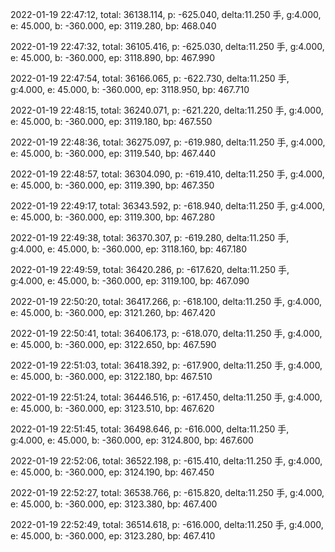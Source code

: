 2022-01-19 22:47:12, total: 36138.114, p: -625.040, delta:11.250 手, g:4.000, e: 45.000, b: -360.000, ep: 3119.280, bp: 468.040

2022-01-19 22:47:32, total: 36105.416, p: -625.030, delta:11.250 手, g:4.000, e: 45.000, b: -360.000, ep: 3118.890, bp: 467.990

2022-01-19 22:47:54, total: 36166.065, p: -622.730, delta:11.250 手, g:4.000, e: 45.000, b: -360.000, ep: 3118.950, bp: 467.710

2022-01-19 22:48:15, total: 36240.071, p: -621.220, delta:11.250 手, g:4.000, e: 45.000, b: -360.000, ep: 3119.180, bp: 467.550

2022-01-19 22:48:36, total: 36275.097, p: -619.980, delta:11.250 手, g:4.000, e: 45.000, b: -360.000, ep: 3119.540, bp: 467.440

2022-01-19 22:48:57, total: 36304.090, p: -619.410, delta:11.250 手, g:4.000, e: 45.000, b: -360.000, ep: 3119.390, bp: 467.350

2022-01-19 22:49:17, total: 36343.592, p: -618.940, delta:11.250 手, g:4.000, e: 45.000, b: -360.000, ep: 3119.300, bp: 467.280

2022-01-19 22:49:38, total: 36370.307, p: -619.280, delta:11.250 手, g:4.000, e: 45.000, b: -360.000, ep: 3118.160, bp: 467.180

2022-01-19 22:49:59, total: 36420.286, p: -617.620, delta:11.250 手, g:4.000, e: 45.000, b: -360.000, ep: 3119.100, bp: 467.090

2022-01-19 22:50:20, total: 36417.266, p: -618.100, delta:11.250 手, g:4.000, e: 45.000, b: -360.000, ep: 3121.260, bp: 467.420

2022-01-19 22:50:41, total: 36406.173, p: -618.070, delta:11.250 手, g:4.000, e: 45.000, b: -360.000, ep: 3122.650, bp: 467.590

2022-01-19 22:51:03, total: 36418.392, p: -617.900, delta:11.250 手, g:4.000, e: 45.000, b: -360.000, ep: 3122.180, bp: 467.510

2022-01-19 22:51:24, total: 36446.516, p: -617.450, delta:11.250 手, g:4.000, e: 45.000, b: -360.000, ep: 3123.510, bp: 467.620

2022-01-19 22:51:45, total: 36498.646, p: -616.000, delta:11.250 手, g:4.000, e: 45.000, b: -360.000, ep: 3124.800, bp: 467.600

2022-01-19 22:52:06, total: 36522.198, p: -615.410, delta:11.250 手, g:4.000, e: 45.000, b: -360.000, ep: 3124.190, bp: 467.450

2022-01-19 22:52:27, total: 36538.766, p: -615.820, delta:11.250 手, g:4.000, e: 45.000, b: -360.000, ep: 3123.380, bp: 467.400

2022-01-19 22:52:49, total: 36514.618, p: -616.000, delta:11.250 手, g:4.000, e: 45.000, b: -360.000, ep: 3123.280, bp: 467.410